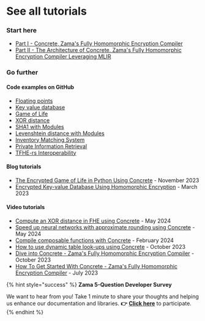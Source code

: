 # See all tutorials

### Start here

* [Part I - Concrete,  Zama's Fully Homomorphic Encryption Compiler](https://www.zama.ai/post/zama-concrete-fully-homomorphic-encryption-compiler)
* [Part II - The Architecture of Concrete, Zama's Fully Homomorphic Encryption Compiler Leveraging MLIR](https://www.zama.ai/post/the-architecture-of-concrete-zama-fully-homomorphic-encryption-compiler-leveraging-mlir)

### Go further

#### Code examples on GitHub

* [Floating points](../../frontends/concrete-python/examples/floating_point/floating_point.ipynb)
* [Key value database](../../frontends/concrete-python/examples/key_value_database/key_value_database.ipynb)
* [Game of Life](../../frontends/concrete-python/examples/game_of_life/README.md)
* [XOR distance](../../frontends/concrete-python/examples/xor_distance/README.md)
* [SHA1 with Modules](../../frontends/concrete-python/examples/sha1/README.md)
* [Levenshtein distance with Modules](../../frontends/concrete-python/examples/levenshtein_distance/README.md)
* [Inventory Matching System](../../frontends/concrete-python/examples/prime-match/README.md)
* [Private Information Retrieval](../../frontends/concrete-python/examples/pir/README.md)
* [TFHE-rs Interoperability](../../frontends/concrete-python/examples/tfhers/README.md)

#### Blog tutorials

* [The Encrypted Game of Life in Python Using Concrete](https://www.zama.ai/post/the-encrypted-game-of-life-using-concrete-python) - November 2023
* [Encrypted Key-value Database Using Homomorphic Encryption](https://www.zama.ai/post/encrypted-key-value-database-using-homomorphic-encryption) - March 2023

#### Video tutorials

* [Compute an XOR distance in FHE using Concrete](https://www.zama.ai/post/video-tutorial-compute-an-xor-distance-in-fhe-using-concrete) - May 2024
* [Speed up neural networks with approximate rounding using Concrete](https://www.zama.ai/post/video-tutorial-speed-up-neural-networks-with-approximate-rounding-using-concrete) - May 2024
* [Compile composable functions with Concrete](https://www.zama.ai/post/video-tutorial-compile-composable-functions-with-concrete) - February 2024
* [How to use dynamic table look-ups using Concrete](https://www.zama.ai/post/video-tutorial-how-to-use-dynamic-table-look-ups-using-concrete) - October 2023
* [Dive into Concrete - Zama's Fully Homomorphic Encryption Compiler](https://www.zama.ai/post/video-tutorial-dive-into-concrete-zamas-fully-homomorphic-encryption-compiler) - October 2023
* [How To Get Started With Concrete - Zama's Fully Homomorphic Encryption Compiler](https://www.zama.ai/post/how-to-started-with-concrete-zama-fully-homomorphic-encryption-compiler)  - July 2023


{% hint style="success" %}
**Zama 5-Question Developer Survey**

We want to hear from you! Take 1 minute to share your thoughts and helping us enhance our documentation and libraries. **👉** [**Click here**](https://www.zama.ai/developer-survey) to participate.
{% endhint %}

